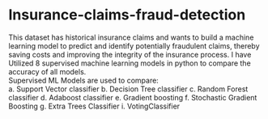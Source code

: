 # Insurance-claims-fraud-detection
This dataset has historical insurance claims and wants to build a machine learning model to predict and identify potentially fraudulent claims, thereby saving costs and improving the integrity of the insurance process. I have Utilized 8 supervised machine learning models in python to compare the accuracy of all models. </br>
Supervised ML Models are used to compare: </br>
 a. Support Vector classifier
 b. Decision Tree classifier
 c. Random Forest classifier
 d. Adaboost classifier
 e. Gradient boosting
 f. Stochastic Gradient Boosting
 g. Extra Trees Classifier
 i. VotingClassifier
